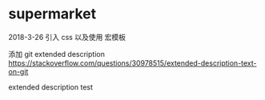 # supermarket

2018-3-26 
引入 css 以及使用 宏模板

添加 git extended description https://stackoverflow.com/questions/30978515/extended-description-text-on-git

extended description test
